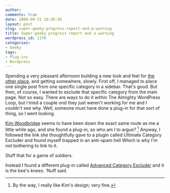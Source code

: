 ```yaml
---
author:
comments: true
date: 2008-09-21 18:45:56
layout: post
slug: super-geeky-progress-report-and-a-warning
title: Super-geeky progress report and a warning
wordpress_id: 1178
categories:
- Geeky
tags:
- Plug-ins
- Wordpress
---
```


Spending a very pleasant afternoon building a new look and feel for [the other place](http://agro.biodiver.se/), and getting somewhere, slowly. First off, I managed to place one single post from one specific category in a sidebar. That's good. But then, of course, I wanted to exclude that specific category from the main page. Not so easy. There are ways to do it within The Almighty WordPress Loop, but I tried a couple ond they just weren't working for me and I couldn't see why. Well, someone must have done a plug-in for that sort of thing, so I went looking.

[Kim Woodbridge](http://www.kimwoodbridge.com/2008/08/05/i-am-not-a-wordpress-exclude-categories-stealth-ninja/) seems to have been down the exact same route as me a little while ago, and she found a plug-in, so who am I to argue? [^fn1]
Anyway, I followed the link she thoughtfully gave to a plugin called Ultimate Category Excluder and found myself trapped in an anti-spam hell Which is why I'm not bothering to link to it.

Stuff that for a game of soldiers.

Instead I found a different plug-in called [Advanced Category Excluder](http://wordpress.org/extend/plugins/advanced-category-excluder/) and it is the bee's knees. 'Nuff said.

[^fn1]: By the way, I really like Kim's design; very fine.

